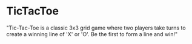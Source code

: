 # TicTacToe
"Tic-Tac-Toe is a classic 3x3 grid game where two players take turns to create a winning line of 'X' or 'O'. Be the first to form a line and win!"

